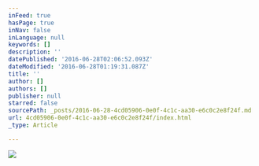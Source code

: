 ```yaml
---
inFeed: true
hasPage: true
inNav: false
inLanguage: null
keywords: []
description: ''
datePublished: '2016-06-28T02:06:52.093Z'
dateModified: '2016-06-28T01:19:31.087Z'
title: ''
author: []
authors: []
publisher: null
starred: false
sourcePath: _posts/2016-06-28-4cd05906-0e0f-4c1c-aa30-e6c0c2e8f24f.md
url: 4cd05906-0e0f-4c1c-aa30-e6c0c2e8f24f/index.html
_type: Article

---
```

![](https://the-grid-user-content.s3-us-west-2.amazonaws.com/5c596cae-ebcf-4cfb-9cbb-33ffc8db7ca9.jpg)